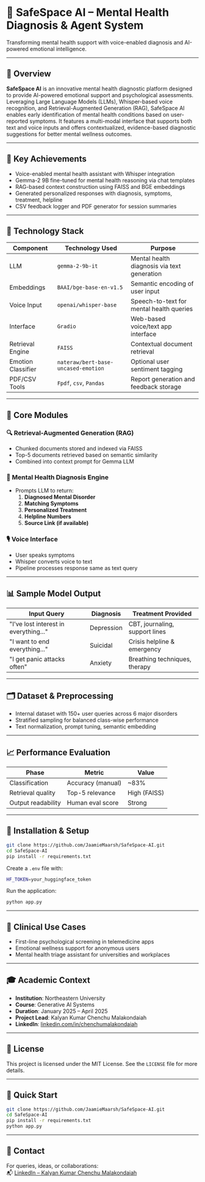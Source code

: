 
# 🧠 SafeSpace AI – Mental Health Diagnosis & Agent System

Transforming mental health support with voice-enabled diagnosis and AI-powered emotional intelligence.

---

## 🧾 Overview

**SafeSpace AI** is an innovative mental health diagnostic platform designed to provide AI-powered emotional support and psychological assessments. Leveraging Large Language Models (LLMs), Whisper-based voice recognition, and Retrieval-Augmented Generation (RAG), SafeSpace AI enables early identification of mental health conditions based on user-reported symptoms. It features a multi-modal interface that supports both text and voice inputs and offers contextualized, evidence-based diagnostic suggestions for better mental wellness outcomes.

---

## 🌟 Key Achievements

- Voice-enabled mental health assistant with Whisper integration
- Gemma-2 9B fine-tuned for mental health reasoning via chat templates
- RAG-based context construction using FAISS and BGE embeddings
- Generated personalized responses with diagnosis, symptoms, treatment, helpline
- CSV feedback logger and PDF generator for session summaries

---

## 🧠 Technology Stack

| Component             | Technology Used                      | Purpose                                      |
|-----------------------|---------------------------------------|----------------------------------------------|
| LLM                   | `gemma-2-9b-it`                       | Mental health diagnosis via text generation  |
| Embeddings            | `BAAI/bge-base-en-v1.5`               | Semantic encoding of user input              |
| Voice Input           | `openai/whisper-base`                | Speech-to-text for mental health queries     |
| Interface             | `Gradio`                              | Web-based voice/text app interface           |
| Retrieval Engine      | `FAISS`                               | Contextual document retrieval                |
| Emotion Classifier    | `nateraw/bert-base-uncased-emotion`   | Optional user sentiment tagging              |
| PDF/CSV Tools         | `Fpdf`, `csv`, `Pandas`               | Report generation and feedback storage       |

---

## 🧩 Core Modules

### 🔍 Retrieval-Augmented Generation (RAG)
- Chunked documents stored and indexed via FAISS
- Top-5 documents retrieved based on semantic similarity
- Combined into context prompt for Gemma LLM

### 🤖 Mental Health Diagnosis Engine
- Prompts LLM to return:
  1. **Diagnosed Mental Disorder**
  2. **Matching Symptoms**
  3. **Personalized Treatment**
  4. **Helpline Numbers**
  5. **Source Link (if available)**

### 🎙️ Voice Interface
- User speaks symptoms
- Whisper converts voice to text
- Pipeline processes response same as text query

---

## 📊 Sample Model Output

| Input Query                            | Diagnosis       | Treatment Provided             |
|----------------------------------------|-----------------|-------------------------------|
| "I’ve lost interest in everything..."  | Depression      | CBT, journaling, support lines |
| "I want to end everything..."          | Suicidal        | Crisis helpline & emergency   |
| "I get panic attacks often"            | Anxiety         | Breathing techniques, therapy |

---

## 🗂 Dataset & Preprocessing

- Internal dataset with 150+ user queries across 6 major disorders
- Stratified sampling for balanced class-wise performance
- Text normalization, prompt tuning, semantic embedding

---

## 📈 Performance Evaluation

| Phase              | Metric            | Value         |
|--------------------|-------------------|---------------|
| Classification     | Accuracy (manual) | ~83%          |
| Retrieval quality  | Top-5 relevance   | High (FAISS)  |
| Output readability | Human eval score  | Strong        |

---

## 🧪 Installation & Setup

```bash
git clone https://github.com/JaamieMaarsh/SafeSpace-AI.git
cd SafeSpace-AI
pip install -r requirements.txt
```

Create a `.env` file with:

```bash
HF_TOKEN=your_huggingface_token
```

Run the application:

```bash
python app.py
```

---

## 🏥 Clinical Use Cases

- First-line psychological screening in telemedicine apps  
- Emotional wellness support for anonymous users  
- Mental health triage assistant for universities and workplaces

---

## 🎓 Academic Context

- **Institution**: Northeastern University  
- **Course**: Generative AI Systems  
- **Duration**: January 2025 – April 2025  
- **Project Lead**: Kalyan Kumar Chenchu Malakondaiah  
- **LinkedIn**: [linkedin.com/in/chenchumalakondaiah](https://www.linkedin.com/in/kalyan-kumar-8170a111b/)

---

## 🪪 License

This project is licensed under the MIT License. See the `LICENSE` file for more details.

---

## 🚀 Quick Start

```bash
git clone https://github.com/JaamieMaarsh/SafeSpace-AI.git
cd SafeSpace-AI
pip install -r requirements.txt
python app.py
```

---

## 🙋 Contact

For queries, ideas, or collaborations:  
📬 [LinkedIn – Kalyan Kumar Chenchu Malakondaiah](https://www.linkedin.com/in/kalyan-kumar-8170a111b/)


